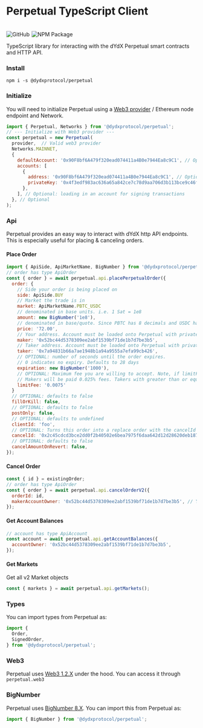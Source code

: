 # Perpetual TypeScript Client

<br>
<div style="display:flex;">
  <a href='https://github.com/dydxprotocol/perpetual' style="text-decoration:none;">
    <img src='https://img.shields.io/badge/GitHub-dydxprotocol%2Fperpetual-lightgrey' alt='GitHub'/>
  </a>
  <br>
  <a href='https://www.npmjs.com/package/@dydxprotocol/perpetual' style="text-decoration:none;padding-left:5px;">
    <img src='https://img.shields.io/npm/v/@dydxprotocol/perpetual.svg' alt='NPM Package'/>
  </a>
</div>

TypeScript library for interacting with the dYdX Perpetual smart contracts and HTTP API.

### Install

```
npm i -s @dydxprotocol/perpetual
```

### Initialize

You will need to initialize Perpetual using a [Web3 provider](https://web3js.readthedocs.io/en/v1.2.1/web3.html#providers) / Ethereum node endpoint and Network.

```javascript
import { Perpetual, Networks } from '@dydxprotocol/perpetual';
// --- Initialize with Web3 provider ---
const perpetual = new Perpetual(
  provider,  // Valid web3 provider
  Networks.MAINNET,
  {
    defaultAccount: '0x90F8bf6A479f320ead074411a4B0e7944Ea8c9C1', // Optional
    accounts: [
      {
        address: '0x90F8bf6A479f320ead074411a4B0e7944Ea8c9C1', // Optional
        privateKey: '0x4f3edf983ac636a65a842ce7c78d9aa706d3b113bce9c46f30d7d21715b23b1d',
      },
    ], // Optional: loading in an account for signing transactions
  }, // Optional
);
```

### Api
Perpetual provides an easy way to interact with dYdX http API endpoints. This is especially useful for placing & canceling orders.


#### Place Order
```javascript
import { ApiSide, ApiMarketName, BigNumber } from '@dydxprotocol/perpetual';
// order has type ApiOrder
const { order } = await perpetual.api.placePerpetualOrder({
  order: {
    // Side your order is being placed on
    side: ApiSide.BUY
    // Market the trade is in
    market: ApiMarketName.PBTC_USDC
    // denominated in base units. i.e. 1 Sat = 1e8
    amount: new BigNumber('1e8'),
    // denominated in base/quote. Since PBTC has 8 decimals and USDC have 6 decimals, USDC prices will appear with decimals
    price: '72.00',
    // Your address. Account must be loaded onto Perpetual with private key for signing
    maker: '0x52bc44d5378309ee2abf1539bf71de1b7d7be3b5',
    // Taker address. Account must be loaded onto Perpetual with private key for signing
    taker: '0x7a94831b66a7ae1948b1a94a9555a7efa99cb426',
    // OPTIONAL: number of seconds until the order expires.
    // 0 indicates no expiry. Defaults to 28 days
    expiration: new BigNumber('1000'),
    // OPTIONAL: Maximum fee you are willing to accept. Note, if limitFee is below calculated restriction and no exemption was given, the request will 400
    // Makers will be paid 0.025% fees. Takers with greater than or equal to 0.1 BTC in the transaction will pay 0.075% for PBTC-USDC transactions. For transactions below 0.1 BTC they will pay 0.50% fees.
    limitFee: '0.0075'
  }
  // OPTIONAL: defaults to false
  fillOrKill: false,
  // OPTIONAL: defaults to false
  postOnly: false,
  // OPTIONAL: defaults to undefined
  clientId: 'foo',
  // OPTIONAL: Turns this order into a replace order with the cancelId being the replaced order
  cancelId: '0x2c45cdcd3bce2dd0f2b40502e6bea7975f6daa642d12d28620deb18736619fa2',
  // OPTIONAL: defaults to false
  cancelAmountOnRevert: false,
});
```

#### Cancel Order
```javascript
const { id } = existingOrder;
// order has type ApiOrder
const { order } = await perpetual.api.cancelOrderV2({
  orderId: id,
  makerAccountOwner: '0x52bc44d5378309ee2abf1539bf71de1b7d7be3b5', // Your address
});
```

#### Get Account Balances
```javascript
// account has type ApiAccount
const account = await perpetual.api.getAccountBalances({
  accountOwner: '0x52bc44d5378309ee2abf1539bf71de1b7d7be3b5',
});
```

#### Get Markets
Get all v2 Market objects

```javascript
const { markets } = await perpetual.api.getMarkets();
```

### Types
You can import types from Perpetual as:

```javascript
import {
  Order,
  SignedOrder,
} from '@dydxprotocol/perpetual';
```

### Web3
Perpetual uses [Web3 1.2.X](https://web3js.readthedocs.io) under the hood. You can access it through `perpetual.web3`

### BigNumber
Perpetual uses [BigNumber 8.X](http://mikemcl.github.io/bignumber.js/). You can import this from Perpetual as:

```javascript
import { BigNumber } from '@dydxprotocol/perpetual';
```
